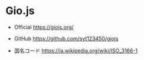 # Gio.js

- Official https://giojs.org/

- GitHub https://github.com/syt123450/giojs

- 国名コード https://ja.wikipedia.org/wiki/ISO_3166-1
